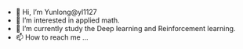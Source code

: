 - 👋 Hi, I’m Yunlong@yl1127
- 👀 I’m interested in applied math.
- 🌱 I’m currently study the Deep learning and Reinforcement learning.
- 📫 How to reach me ...

<!---
yl1127/yl1127 is a ✨ special ✨ repository because its `README.md` (this file) appears on your GitHub profile.
You can click the Preview link to take a look at your changes.
--->

